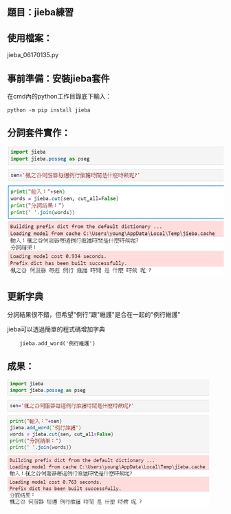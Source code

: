 題目：jieba練習
---------------------------------------------------------------------------------
使用檔案：
---------------------------------------------
jieba_06170135.py

事前準備：安裝jieba套件
----------------------------------------------------------------
在cmd內的python工作目錄底下輸入：

    python -m pip install jieba
    
分詞套件實作：
------------------------------------------------------------------
<img src="https://github.com/tank11110/young/blob/master/%E5%9C%96%E7%89%87/1592197988439.jpg" height='300' weight='250'>

更新字典
---------------------------------------------------------------------
分詞結果很不錯，但希望"例行"跟"維護"是合在一起的"例行維護"

jieba可以透過簡單的程式碼增加字典

        jieba.add_word('例行維護')
        
成果：
------------------------------------------------
<img src="https://github.com/tank11110/young/blob/master/%E5%9C%96%E7%89%87/1592198019826.jpg" height='300' weight='250'>

